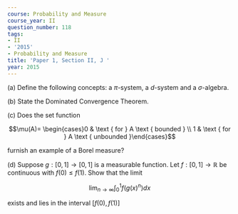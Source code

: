 ```yaml
---
course: Probability and Measure
course_year: II
question_number: 118
tags:
- II
- '2015'
- Probability and Measure
title: 'Paper 1, Section II, J '
year: 2015
---
```




(a) Define the following concepts: a $\pi$-system, a $d$-system and a $\sigma$-algebra.

(b) State the Dominated Convergence Theorem.

(c) Does the set function

$$\mu(A)= \begin{cases}0 & \text { for } A \text { bounded } \\ 1 & \text { for } A \text { unbounded }\end{cases}$$

furnish an example of a Borel measure?

(d) Suppose $g:[0,1] \rightarrow[0,1]$ is a measurable function. Let $f:[0,1] \rightarrow \mathbb{R}$ be continuous with $f(0) \leqslant f(1)$. Show that the limit

$$\lim _{n \rightarrow \infty} \int_{0}^{1} f\left(g(x)^{n}\right) d x$$

exists and lies in the interval $[f(0), f(1)]$